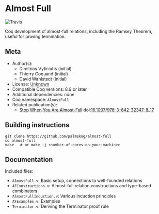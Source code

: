 # Almost Full

[![Travis][travis-shield]][travis-link]

[travis-shield]: https://travis-ci.com/palmskog/almost-full.svg?branch=master
[travis-link]: https://travis-ci.com/palmskog/almost-full/builds




Coq development of almost-full relations, including the Ramsey
Theorem, useful for proving termination.

## Meta

- Author(s):
  - Dimitrios Vytiniotis (initial)
  - Thierry Coquand (initial)
  - David Wahlstedt (initial)
- License: [Unknown](LICENSE)
- Compatible Coq versions: 8.9 or later
- Additional dependencies: none
- Coq namespace: `AlmostFull`
- Related publication(s):
  - [Stop When You Are Almost-Full](http://citeseerx.ist.psu.edu/viewdoc/download?doi=10.1.1.225.3021&amp;rep=rep1&amp;type=pdf) doi:[10.1007/978-3-642-32347-8_17](https://doi.org/10.1007/978-3-642-32347-8_17)

## Building instructions

``` shell
git clone https://github.com/palmskog/almost-full
cd almost-full
make   # or make -j <number-of-cores-on-your-machine>
```

## Documentation

Included files:
- `AlmostFull.v`: Basic setup, connections to well-founded relations
- `AFConstructions.v`: Almost-full relation constructions and type-based combinators
- `AlmostFullInduction.v`: Various induction principles 
- `AFExamples.v`: Examples
- `Terminator.v`: Deriving the Terminator proof rule
